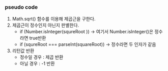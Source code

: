 ### pseudo code
1. Math.sqrt() 함수를 이용해 제곱근을 구한다.
2. 제곱근이 정수인지 아닌지 판별한다.
   - if (Number.isInteger(squreRoot )) -> 여기서 Number.isInteger()은 정수라면 true반환
   - if (squreRoot === parseInt(squareRoot)) -> 정수라면 두 인자가 같음
3. 리턴값 반환
   - 정수일 경우 : 제곱 반환
   - 아닐 경우 : -1 반환
